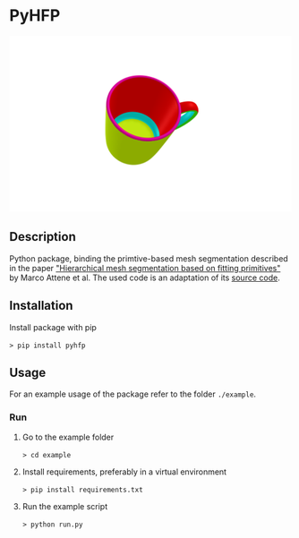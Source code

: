 PyHFP
=========

![alt text](imgs/header.png "title")

Description
---------------

Python package, binding the primtive-based mesh segmentation described in the paper ["Hierarchical mesh segmentation based on fitting primitives"](https://www.researchgate.net/publication/220068318_Hierarchical_mesh_segmentation_based_on_fitting_primitives) by Marco Attene et al. The used code is an adaptation of its [source code](https://sourceforge.net/projects/efpisoft/).

Installation
---------------
Install package with pip

`> pip install pyhfp`

Usage
---------------

For an example usage of the package refer to the folder `./example`. 

### Run
1. Go to the example folder

    `> cd example`

2. Install requirements, preferably in a virtual environment

    `> pip install requirements.txt`

3. Run the example script

    `> python run.py`
